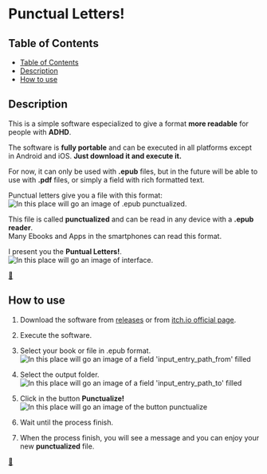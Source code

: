 # Punctual Letters!

## Table of Contents
- [Table of Contents](#table-of-contents)
- [Description](#description)
- [How to use](#how-to-use)

## Description
This is a simple software especialized to give a format **more readable** for people with **ADHD**.

The software is **fully portable** and can be executed in all platforms except in Android and iOS. **Just download it and execute it.**

For now, it can only be used with **.epub** files, but in the future will be able to use with **.pdf** files, or simply a field with rich formatted text.

Punctual letters give you a file with this format:
![In this place will go an image of .epub punctualized.]()

This file is called **punctualized** and can be read in any device with a **.epub reader**.  
Many Ebooks and Apps in the smartphones can read this format.

I present you the **Puntual Letters!**.
![In this place will go an image of interface.]()


[🔼](#punctual-letters)

## How to use

1. Download the software from [releases]() or from [itch.io official page]().
2. Execute the software.
3. Select your book or file in .epub format.
![In this place will go an image of a field 'input_entry_path_from' filled]()

4. Select the output folder.
![In this place will go an image of a field 'input_entry_path_to' filled]()

5. Click in the button **Punctualize!**
![In this place will go an image of the button punctualize]()

6. Wait until the process finish.

7. When the process finish, you will see a message and you can enjoy your new **punctualized** file.

[🔼](#punctual-letters)

